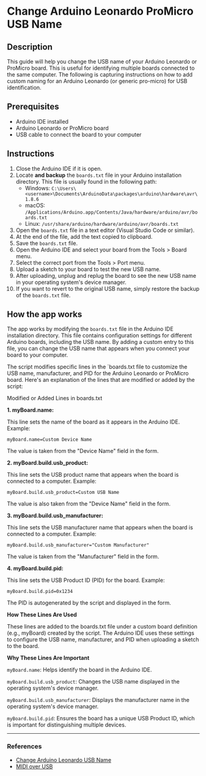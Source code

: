 # Change Arduino Leonardo ProMicro USB Name

## Description
This guide will help you change the USB name of your Arduino Leonardo or ProMicro board. This is useful for identifying multiple boards connected to the same computer. The following is capturing instructions on how to add custom naming for an Arduino Leonardo (or generic pro-micro) for USB identification.

## Prerequisites

- Arduino IDE installed
- Arduino Leonardo or ProMicro board
- USB cable to connect the board to your computer

## Instructions

1. Close the Arduino IDE if it is open.
2. Locate **and backup** the `boards.txt` file in your Arduino installation directory. This file is usually found in the following path:
   - Windows: `C:\Users\<username>\Documents\ArduinoData\packages\arduino\hardware\avr\1.8.6`
   - macOS: `/Applications/Arduino.app/Contents/Java/hardware/arduino/avr/boards.txt`
   - Linux: `/usr/share/arduino/hardware/arduino/avr/boards.txt`
3. Open the `boards.txt` file in a text editor (Visual Studio Code or similar).
4. At the end of the file, add the text copied to clipboard.
5. Save the `boards.txt` file.
6. Open the Arduino IDE and select your board from the Tools > Board menu.
7. Select the correct port from the Tools > Port menu.
8. Upload a sketch to your board to test the new USB name.
9. After uploading, unplug and replug the board to see the new USB name in your operating system's device manager.
10. If you want to revert to the original USB name, simply restore the backup of the `boards.txt` file.

## How the app works

The app works by modifying the `boards.txt` file in the Arduino IDE installation directory. This file contains configuration settings for different Arduino boards, including the USB name. By adding a custom entry to this file, you can change the USB name that appears when you connect your board to your computer.

The script modifies specific lines in the `boards.txt file to customize the USB name, manufacturer, and PID for the Arduino Leonardo or ProMicro board. Here's an explanation of the lines that are modified or added by the script:

Modified or Added Lines in boards.txt

**1. myBoard.name:**

This line sets the name of the board as it appears in the Arduino IDE.
Example:

```myBoard.name=Custom Device Name```

The value is taken from the "Device Name" field in the form.

**2. myBoard.build.usb_product:**

This line sets the USB product name that appears when the board is connected to a computer.
Example:

```
myBoard.build.usb_product=Custom USB Name
```

The value is also taken from the "Device Name" field in the form.

**3. myBoard.build.usb_manufacturer:**

This line sets the USB manufacturer name that appears when the board is connected to a computer.
Example:

```myBoard.build.usb_manufacturer="Custom Manufacturer"```

The value is taken from the "Manufacturer" field in the form.

**4. myBoard.build.pid:**

This line sets the USB Product ID (PID) for the board.
Example:

```myBoard.build.pid=0x1234```

The PID is autogenerated by the script and displayed in the form.

**How These Lines Are Used**

These lines are added to the boards.txt file under a custom board definition (e.g., myBoard) created by the script.
The Arduino IDE uses these settings to configure the USB name, manufacturer, and PID when uploading a sketch to the board.

**Why These Lines Are Important**

`myBoard.name`: Helps identify the board in the Arduino IDE.

`myBoard.build.usb_product`: Changes the USB name displayed in the operating system's device manager.

`myBoard.build.usb_manufacturer`: Displays the manufacturer name in the operating system's device manager.

`myBoard.build.pid`: Ensures the board has a unique USB Product ID, which is important for distinguishing multiple devices.

---

### References

- [Change Arduino Leonardo USB Name](https://gist.github.com/nebhead/c92da8f1a8b476f7c36c032a0ac2592a)
- [MIDI over USB](https://tttapa.github.io/Control-Surface/Doxygen/d8/d4a/md_pages_MIDI-over-USB.html)